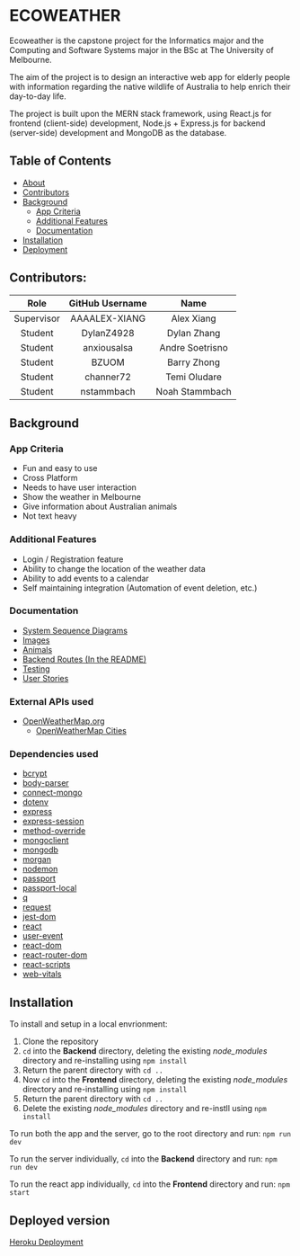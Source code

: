 # ECOWEATHER

Ecoweather is the capstone project for the Informatics major and the Computing and Software Systems major in the BSc at The University of Melbourne.

The aim of the project is to design an interactive web app for elderly people with information regarding the native wildlife of Australia to help enrich their day-to-day life.

The project is built upon the MERN stack framework, using React.js for frontend (client-side) development, Node.js + Express.js for backend (server-side) development and MongoDB as the database.

## Table of Contents

- [About](#about)
- [Contributors](#contributors)
- [Background](#background)
  - [App Criteria](#app-criteria)
  - [Additional Features](#additional-features)
  - [Documentation](#documentation)
- [Installation](#installation)
- [Deployment](#deployed-version)

## Contributors:

|    Role    | GitHub Username |      Name       |
| :--------: | :-------------: | :-------------: |
| Supervisor |  AAAALEX-XIANG  |   Alex Xiang    |
|  Student   |   DylanZ4928    |   Dylan Zhang   |
|  Student   |   anxiousalsa   | Andre Soetrisno |
|  Student   |      BZUOM      |   Barry Zhong   |
|  Student   |    channer72    |  Temi Oludare   |
|  Student   |   nstammbach    | Noah Stammbach  |

## Background

### App Criteria

- Fun and easy to use
- Cross Platform
- Needs to have user interaction
- Show the weather in Melbourne
- Give information about Australian animals
- Not text heavy

### Additional Features

- Login / Registration feature
- Ability to change the location of the weather data
- Ability to add events to a calendar
- Self maintaining integration (Automation of event deletion, etc.)

### Documentation
- [System Sequence Diagrams](/Documentation/System%20Sequence%20Diagrams)
- [Images](/frontend/src/pages/images)
- [Animals](/frontend/src/pages/media)
- [Backend Routes (In the README)](/backend)
- [Testing](/Testing)
- [User Stories](/Documentation)

### External APIs used
- [OpenWeatherMap.org](https://openweathermap.org/api)
  - [OpenWeatherMap Cities](https://github.com/manifestinteractive/openweathermap-cities/blob/master/README.md)

### Dependencies used
- [bcrypt](https://www.npmjs.com/package/bcrypt)
- [body-parser](https://www.npmjs.com/package/body-parser)
- [connect-mongo](https://www.npmjs.com/package/connect-mongo)
- [dotenv](https://www.npmjs.com/package/dotenv)
- [express](https://www.npmjs.com/package/express)
- [express-session](https://www.npmjs.com/package/express-session)
- [method-override](https://www.npmjs.com/package/method-override)
- [mongoclient](https://www.npmjs.com/package/mongoclient)
- [mongodb](https://www.npmjs.com/package/mongodb)
- [morgan](https://www.npmjs.com/package/morgan)
- [nodemon](https://www.npmjs.com/package/nodemon)
- [passport](https://www.npmjs.com/package/passport)
- [passport-local](https://www.npmjs.com/package/passport-local)
- [q](https://www.npmjs.com/package/q)
- [request](https://www.npmjs.com/package/request)
- [jest-dom](https://www.npmjs.com/package/jest-dom)
- [react](https://www.npmjs.com/package/react)
- [user-event](https://www.npmjs.com/package/user-event)
- [react-dom](https://www.npmjs.com/package/react-dom)
- [react-router-dom](https://www.npmjs.com/package/react-router-dom)
- [react-scripts](https://www.npmjs.com/package/react-scripts)
- [web-vitals](https://www.npmjs.com/package/web-vitals)

## Installation

To install and setup in a local envrionment:

1. Clone the repository
2. `cd` into the **Backend** directory, deleting the existing _node_modules_ directory and re-installing using `npm install`
3. Return the parent directory with `cd ..`
4. Now `cd` into the **Frontend** directory, deleting the existing _node_modules_ directory and re-installing using `npm install`
5. Return the parent directory with `cd ..`
6. Delete the existing _node_modules_ directory and re-instll using `npm install`

To run both the app and the server, go to the root directory and run: `npm run dev`

To run the server individually, `cd` into the **Backend** directory and run: `npm  run dev`

To run the react app individually, `cd` into the **Frontend** directory and run: `npm start`

## Deployed version

[Heroku Deployment](https://maverick-app-test-1.herokuapp.com/)

